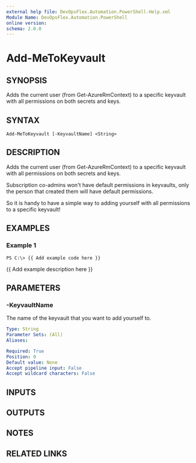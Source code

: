```yaml
---
external help file: DevOpsFlex.Automation.PowerShell-Help.xml
Module Name: DevOpsFlex.Automation.PowerShell
online version: 
schema: 2.0.0
---
```


# Add-MeToKeyvault

## SYNOPSIS
Adds the current user (from Get-AzureRmContext) to a specific keyvault with all permissions on both secrets and keys.

## SYNTAX

```
Add-MeToKeyvault [-KeyvaultName] <String>
```

## DESCRIPTION
Adds the current user (from Get-AzureRmContext) to a specific keyvault with all permissions on both secrets and keys.

Subscription co-admins won't have default permissions in keyvaults, only the person that created them will have default permissions.

So it is handy to have a simple way to adding yourself with all permissions to a specific keyvault!

## EXAMPLES

### Example 1
```
PS C:\> {{ Add example code here }}
```

{{ Add example description here }}

## PARAMETERS

### -KeyvaultName
The name of the keyvault that you want to add yourself to.

```yaml
Type: String
Parameter Sets: (All)
Aliases: 

Required: True
Position: 0
Default value: None
Accept pipeline input: False
Accept wildcard characters: False
```

## INPUTS

## OUTPUTS

## NOTES

## RELATED LINKS

